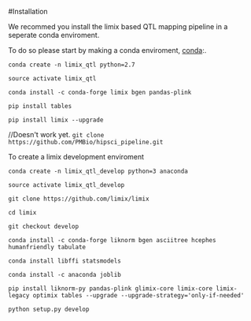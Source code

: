#Installation

We recommed you install the limix based QTL mapping pipeline in a seperate conda enviroment.

To do so please start by making a conda enviroment, [conda](https://conda.io/docs/index.html):.

`conda create -n limix_qtl python=2.7`

`source activate limix_qtl`

`conda install -c conda-forge limix bgen pandas-plink`

`pip install tables`

`pip install limix --upgrade`



//Doesn't work yet.
`git clone https://github.com/PMBio/hipsci_pipeline.git`


To create a limix development enviroment

`conda create -n limix_qtl_develop python=3 anaconda`

`source activate limix_qtl_develop`

`git clone https://github.com/limix/limix`

`cd limix`

`git checkout develop`

`conda install -c conda-forge liknorm bgen asciitree hcephes humanfriendly tabulate`

`conda install libffi statsmodels`

`conda install -c anaconda joblib`

`pip install liknorm-py pandas-plink glimix-core limix-core limix-legacy optimix tables --upgrade --upgrade-strategy='only-if-needed'`

`python setup.py develop`

